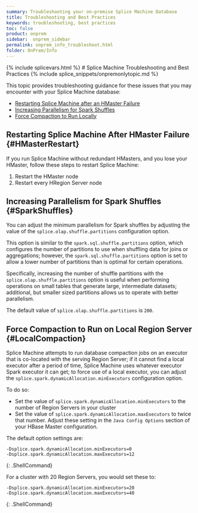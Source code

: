 ```yaml
---
summary: Troubleshooting your on-premise Splice Machine Database
title: Troubleshooting and Best Practices
keywords: troubleshooting, best practices
toc: false
product: onprem
sidebar:  onprem_sidebar
permalink: onprem_info_troubleshoot.html
folder: OnPrem/Info
---
```

<section>
<div class="TopicContent" data-swiftype-index="true" markdown="1">
{% include splicevars.html %}
# Splice Machine Troubleshooting and Best Practices
{% include splice_snippets/onpremonlytopic.md %}

This topic provides troubleshooting guidance for these issues that you may encounter with your Splice Machine database:

* [Restarting Splice Machine after an HMaster Failure](*HMasterRestart)
* [Increasing Parallelism for Spark Shuffles](#SparkShuffles)
* [Force Compaction to Run Locally](#LocalCompaction)

## Restarting Splice Machine After HMaster Failure {#HMasterRestart}

If you run Splice Machine without redundant HMasters, and you lose your HMaster, follow these steps to restart Splice Machine:

1. Restart the HMaster node
2. Restart every HRegion Server node

## Increasing Parallelism for Spark Shuffles {#SparkShuffles}

You can adjust the minimum parallelism for Spark shuffles by adjusting the value of the `splice.olap.shuffle.partitions` configuration option.

This option is similar to the `spark.sql.shuffle.partitions` option, which configures the number of partitions to use when shuffling data for joins or aggregations; however, the `spark.sql.shuffle.partitions` option is set to allow a lower number of partitions than is optimal for certain operations.

Specifically, increasing the number of shuffle partitions with the `splice.olap.shuffle.partitions` option is useful when performing operations on small tables that generate large, intermediate datasets; additional, but smaller sized partitions allows us to operate with better parallelism.

The default value of `splice.olap.shuffle.partitions` is `200`.

## Force Compaction to Run on Local Region Server {#LocalCompaction}

Splice Machine attempts to run database compaction jobs on an executor that is co-located with the serving Region Server; if it cannot find a local executor after a period of time, Splice Machine uses whatever executor Spark executor it can get; to force use of a local executor, you can adjust the `splice.spark.dynamicAllocation.minExecutors` configuration option.

To do so:
* Set the value of `splice.spark.dynamicAllocation.minExecutors` to the number of Region Servers in your cluster
* Set the value of `splice.spark.dynamicAllocation.maxExecutors` to twice that number. Adjust these setting in the `Java Config Options` section of your HBase Master configuration.

The default option settings are:

    -Dsplice.spark.dynamicAllocation.minExecutors=0
    -Dsplice.spark.dynamicAllocation.maxExecutors=12
{: .ShellCommand}

For a cluster with 20 Region Servers, you would set these to:

    -Dsplice.spark.dynamicAllocation.minExecutors=20
    -Dsplice.spark.dynamicAllocation.maxExecutors=40
{: .ShellCommand}

</div>
</section>
